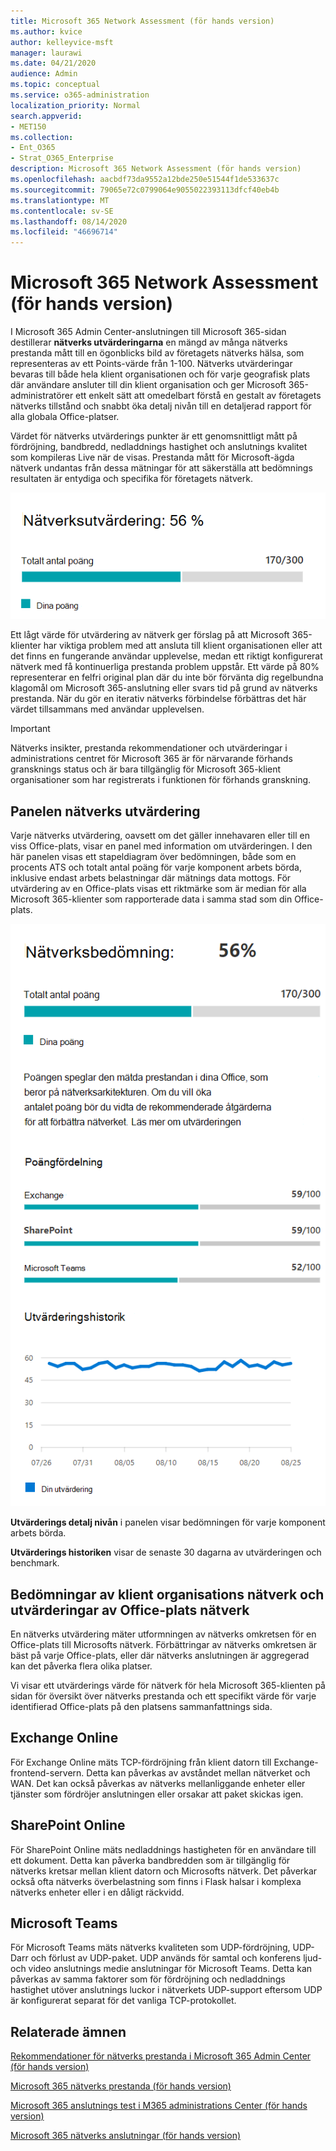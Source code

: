 ```yaml
---
title: Microsoft 365 Network Assessment (för hands version)
ms.author: kvice
author: kelleyvice-msft
manager: laurawi
ms.date: 04/21/2020
audience: Admin
ms.topic: conceptual
ms.service: o365-administration
localization_priority: Normal
search.appverid:
- MET150
ms.collection:
- Ent_O365
- Strat_O365_Enterprise
description: Microsoft 365 Network Assessment (för hands version)
ms.openlocfilehash: aacbdf73da9552a12bde250e51544f1de533637c
ms.sourcegitcommit: 79065e72c0799064e9055022393113dfcf40eb4b
ms.translationtype: MT
ms.contentlocale: sv-SE
ms.lasthandoff: 08/14/2020
ms.locfileid: "46696714"
---
```

# <a name="microsoft-365-network-assessment-preview"></a>Microsoft 365 Network Assessment (för hands version)

I Microsoft 365 Admin Center-anslutningen till Microsoft 365-sidan destillerar **nätverks utvärderingarna** en mängd av många nätverks prestanda mått till en ögonblicks bild av företagets nätverks hälsa, som representeras av ett Points-värde från 1-100. Nätverks utvärderingar bevaras till både hela klient organisationen och för varje geografisk plats där användare ansluter till din klient organisation och ger Microsoft 365-administratörer ett enkelt sätt att omedelbart förstå en gestalt av företagets nätverks tillstånd och snabbt öka detalj nivån till en detaljerad rapport för alla globala Office-platser.

Värdet för nätverks utvärderings punkter är ett genomsnittligt mått på fördröjning, bandbredd, nedladdnings hastighet och anslutnings kvalitet som kompileras Live när de visas. Prestanda mått för Microsoft-ägda nätverk undantas från dessa mätningar för att säkerställa att bedömnings resultaten är entydiga och specifika för företagets nätverk.

![Nätverkets utvärderings värde](../media/m365-mac-perf/m365-mac-perf-overview-score-top.png)

Ett lågt värde för utvärdering av nätverk ger förslag på att Microsoft 365-klienter har viktiga problem med att ansluta till klient organisationen eller att det finns en fungerande användar upplevelse, medan ett riktigt konfigurerat nätverk med få kontinuerliga prestanda problem uppstår. Ett värde på 80% representerar en felfri original plan där du inte bör förvänta dig regelbundna klagomål om Microsoft 365-anslutning eller svars tid på grund av nätverks prestanda. När du gör en iterativ nätverks förbindelse förbättras det här värdet tillsammans med användar upplevelsen.

>[!IMPORTANT]
>Nätverks insikter, prestanda rekommendationer och utvärderingar i administrations centret för Microsoft 365 är för närvarande förhands gransknings status och är bara tillgänglig för Microsoft 365-klient organisationer som har registrerats i funktionen för förhands granskning.

## <a name="network-assessment-panel"></a>Panelen nätverks utvärdering

Varje nätverks utvärdering, oavsett om det gäller innehavaren eller till en viss Office-plats, visar en panel med information om utvärderingen. I den här panelen visas ett stapeldiagram över bedömningen, både som en procents ATS och totalt antal poäng för varje komponent arbets börda, inklusive endast arbets belastningar där mätnings data mottogs. För utvärdering av en Office-plats visas ett riktmärke som är median för alla Microsoft 365-klienter som rapporterade data i samma stad som din Office-plats.

![Exempel på nätverkets utvärderings värde](../media/m365-mac-perf/m365-mac-perf-overview-score.png)

**Utvärderings detalj nivån** i panelen visar bedömningen för varje komponent arbets börda.

**Utvärderings historiken** visar de senaste 30 dagarna av utvärderingen och benchmark.

## <a name="tenant-network-assessments-and-office-location-network-assessments"></a>Bedömningar av klient organisations nätverk och utvärderingar av Office-plats nätverk

En nätverks utvärdering mäter utformningen av nätverks omkretsen för en Office-plats till Microsofts nätverk. Förbättringar av nätverks omkretsen är bäst på varje Office-plats, eller där nätverks anslutningen är aggregerad kan det påverka flera olika platser.

Vi visar ett utvärderings värde för nätverk för hela Microsoft 365-klienten på sidan för översikt över nätverks prestanda och ett specifikt värde för varje identifierad Office-plats på den platsens sammanfattnings sida.

## <a name="exchange-online"></a>Exchange Online

För Exchange Online mäts TCP-fördröjning från klient datorn till Exchange-frontend-servern. Detta kan påverkas av avståndet mellan nätverket och WAN. Det kan också påverkas av nätverks mellanliggande enheter eller tjänster som fördröjer anslutningen eller orsakar att paket skickas igen.

## <a name="sharepoint-online"></a>SharePoint Online

För SharePoint Online mäts nedladdnings hastigheten för en användare till ett dokument. Detta kan påverka bandbredden som är tillgänglig för nätverks kretsar mellan klient datorn och Microsofts nätverk. Det påverkar också ofta nätverks överbelastning som finns i Flask halsar i komplexa nätverks enheter eller i en dåligt räckvidd.

## <a name="microsoft-teams"></a>Microsoft Teams

För Microsoft Teams mäts nätverks kvaliteten som UDP-fördröjning, UDP-Darr och förlust av UDP-paket. UDP används för samtal och konferens ljud-och video anslutnings medie anslutningar för Microsoft Teams. Detta kan påverkas av samma faktorer som för fördröjning och nedladdnings hastighet utöver anslutnings luckor i nätverkets UDP-support eftersom UDP är konfigurerat separat för det vanliga TCP-protokollet.

## <a name="related-topics"></a>Relaterade ämnen

[Rekommendationer för nätverks prestanda i Microsoft 365 Admin Center (för hands version)](office-365-network-mac-perf-overview.md)

[Microsoft 365 nätverks prestanda (för hands version)](office-365-network-mac-perf-insights.md)

[Microsoft 365 anslutnings test i M365 administrations Center (för hands version)](office-365-network-mac-perf-onboarding-tool.md)

[Microsoft 365 nätverks anslutningar (för hands version)](office-365-network-mac-location-services.md)

